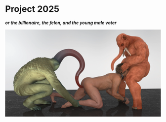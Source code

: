 # Project 2025

<p style="font-weight:bold;font-style:italic;">or the billionaire, the
felon, and the young male voter</p>

![The billionaire, the felon, and the young male voter](./Project2025.webp)
